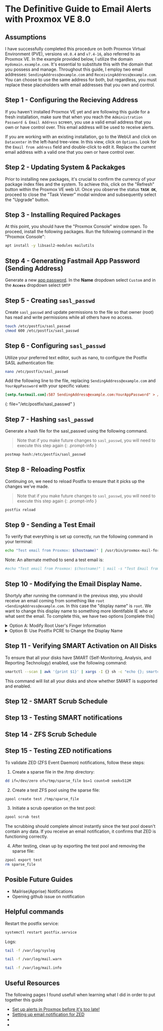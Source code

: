 # The Definitive Guide to Email Alerts with Proxmox VE 8.0

## Assumptions
I have successfully completed this procedure on both Proxmox Virtual Environment (PVE), versions `v8.0.4` and `v7.4-16`, also referred to as Proxmox VE. In the example provided below, I utilize the domain `mydomain.example.com`. It's essential to substitute this with the domain that you possess and manage. Throughout this guide, I employ two email addresses: `SendingAddress@example.com` and `ReceivingAddress@example.com`. You can choose to use the same address for both, but regardless, you must replace these placeholders with email addresses that you own and control.

## Step 1 - Configuring the Recieving Address
If you haven't installed Proxmox VE yet and are following this guide for a fresh installation, make sure that when you reach the `Administration Password & Email Address` screen, you use a valid email address that you own or have control over. This email address will be used to receive alerts.

If you are working with an existing installation, go to the WebUI and click on `Datacenter` in the left-hand tree-view. In this view, click on `Options`. Look for the `Email from address` field and double-click to edit it. Replace the current email address with a valid one that you own or have control over.

## Step 2 - Updating System & Packakges
Prior to installing new packages, it's crucial to confirm the currency of your package index files and the system. To achieve this, click on the "Refresh" button within the Proxmox VE web UI. Once you observe the status **`TASK OK`**, proceed to close the "Task Viewer" modal window and subsequently select the "Upgrade" button.

## Step 3 - Installing Required Packages
At this point, you should have the "Proxmox Console" window open. To proceed, install the following packages. Run the following command in the "Proxmox Console":
```bash
apt install -y libsasl2-modules mailutils
```
## Step 4 - Generating Fastmail App Password (Sending Address)
Generate a new [app password](https://www.fastmail.help/hc/en-us/articles/360058752854-App-passwords). 
In the **Name** dropdown select `Custom` and in the **`Access`** dropdown select `SMTP`

## Step 5 - Creating `sasl_passwd`
Create `sasl_passwd` and update permissions to the file so that owner (root) has
read and write permissions while all others have no access.
```bash
touch /etc/postfix/sasl_passwd
chmod 600 /etc/postfix/sasl_passwd
```

## Step 6 - Configuring `sasl_passwd`
Utilize your preferred text editor, such as nano, to configure the Postfix SASL authentication file:
```bash
nano /etc/postfix/sasl_passwd
```
Add the following line to the file, replacing `SendingAddress@example.com` and `YourAppPassword` with your specific values: 
```conf
[smtp.fastmail.com]:587 SendingAddress@example.com:YourAppPassword" > /etc/postfix/sasl_passwd
```
{: file="/etc/postfix/sasl_passwd" }

## Step 7 - Hashing `sasl_passwd` 
Generate a hash file for the sasl_passwd using the following command. 
> Note that if you make future changes to `sasl_passwd`, you will need to execute this step again
{: .prompt-info }
```bash
postmap hash:/etc/postfix/sasl_passwd
```

## Step 8 - Reloading Postfix
Continuing on, we need to reload Postfix to ensure that it picks up the changes we've made.
> Note that if you make future changes to `sasl_passwd`, you will need to execute this step again
{: .prompt-info }
```bash
postfix reload
```

## Step 9 - Sending a Test Email
To verify that everything is set up correctly, run the following command in your terminal:
```bash
echo "Test email from Proxmox: $(hostname)" | /usr/bin/proxmox-mail-forward
```
Note: An alternate method to send a test email is:
```bash
#echo "Test email from Proxmox: $(hostname)" | mail -s "Test Email from Proxmox" root
```

## Step 10 - Modifying the Email Display Name.
Shortyly after running the command in the previous step, you should receive an email coming from something like `root <SendingAddress@example.com`. In this case the "display name" is `root`. We want to change this display name to something more Identifable IE who or what sent the email. To complete this, we have two options [complete this]
<details>
<summary>Option A: Modify Root User's Finger Information</summary>
Change the finger information for the `root` user. 

### Option A Step 1
Run the command below being shore to
change `DATC.IT Guide` to a name sutiable to your needs.
  
```bash
chfn --full-name "DATC.IT Guide" root
```
</details>

<details>
<summary>Option B: Use Postfix PCRE to Change the Display Name</summary>
Use Postfix PCRE to change the root user display name on emails sent from postfix.
  
### Option B Step 1
```bash
apt install -y postfix-pcre
```

### Option B Step 2
Use nano to add `/^From: .*<(.*)>.*$/ REPLACE From: "DATC.IT Guide" <$1>` to
`/etc/postfix/smtp_header_check` being sure to replace `DATC.IT Guide` with your 
desired email display name.
```shell
nano /etc/postfix/smtp_header_check
```
{: .nolineno }

```conf
/^From: .*<(.*)>.*$/ REPLACE From: "DATC.IT Guide" <$1>
```
{: file="/etc/postfix/smtp_header_check" }

### Option B Step 3
Create a hash file. If you make changes to `smtp_header_checks` in the future you will need to run this again.
```bash
postmap hash:/etc/postfix/smtp_header_checks
```

### Option B Step 4
Add the following line to the end of the `/etc/postfix/main.cf` file
```conf
smtp_header_checks = pcre:/etc/postfix/smtp_header_checks
```
{: file="/etc/postfix/main.cf" }

</details>

## Step 11 - Verifying SMART Activation on All Disks
To ensure that all your disks have SMART (Self-Monitoring, Analysis, and Reporting Technology) enabled, use the following command:
```bash
smartctl --scan | awk '{print $1}' | xargs -I {} sh -c "echo {}; smartctl -i {} | grep 'SMART support is:'"
```
This command will list all your disks and show whether SMART is supported and enabled.

## Step 12 - SMART Scrub Schedule

## Step 13 - Testing SMART notifications 

## Step 14 - ZFS Scrub Schedule

## Step 15 - Testing ZED notifications
To validate ZED (ZFS Event Daemon) notifications, follow these steps:
1. Create a sparse file in the /tmp directory:
```bash
dd if=/dev/zero of=/tmp/sparse_file bs=1 count=0 seek=512M
```
2. Create a test ZFS pool using the sparse file:
```bash
zpool create test /tmp/sparse_file
```
3. Initiate a scrub operation on the test pool:
```bash
zpool scrub test
```
The scrubbing should complete almost instantly since the test pool doesn't contain any data. If you receive an email notification, it confirms that ZED is functioning correctly.

4. After testing, clean up by exporting the test pool and removing the sparse file:
```bash
zpool export test
rm sparse_file
```

## Posible Future Guides
- Mailrise(Apprise) Notifications
- Opening github issue on notification

## Helpful commands
Restart the postfix service:
```bash
systemctl restart postfix.service
```
Logs:
```bash
tail -f /var/log/syslog
```
```bash
tail -f /var/log/mail.warn
```
```bash
tail -f /var/log/mail.info
```

## Useful Resources
The following pages I found usefull when learning what I did in order to put together this guide
- [Set up alerts in Proxmox before it's too late!](https://web.archive.org/web/20230901194249/https://technotim.live/posts/proxmox-alerts/)
- [Setting up email notification for ZED](https://web.archive.org/web/20230815011914/https://old.reddit.com/r/Proxmox/comments/15puwzc/setting_up_email_notification_for_zed/)
- [](https://forum.proxmox.com/threads/get-postfix-to-send-notifications-email-externally.59940/)
- [](https://i12bretro.github.io/tutorials/0717.html)
